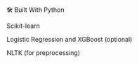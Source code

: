 
🛠 Built With
Python

Scikit-learn

Logistic Regression and XGBoost (optional)

NLTK (for preprocessing)
